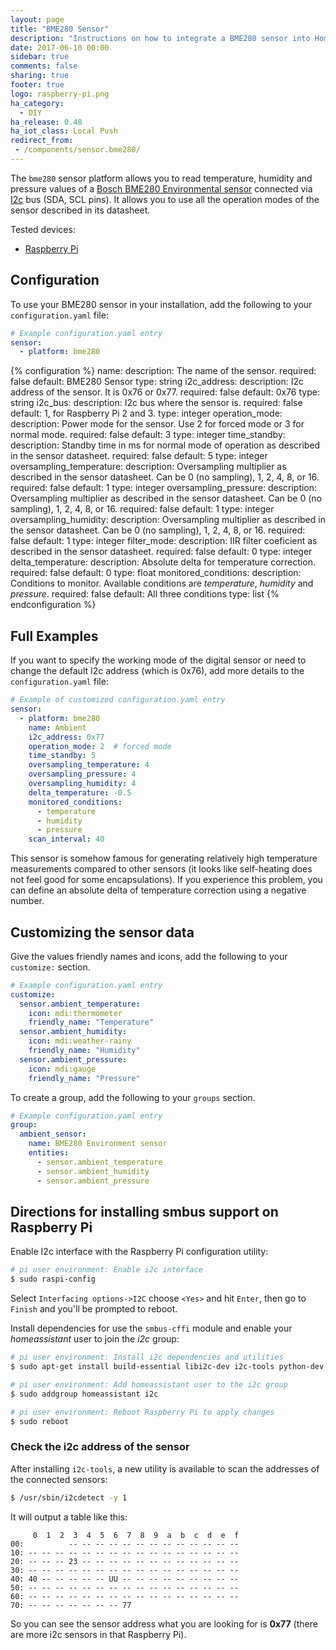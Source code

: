 ```yaml
---
layout: page
title: "BME280 Sensor"
description: "Instructions on how to integrate a BME280 sensor into Home Assistant."
date: 2017-06-10 00:00
sidebar: true
comments: false
sharing: true
footer: true
logo: raspberry-pi.png
ha_category:
  - DIY
ha_release: 0.48
ha_iot_class: Local Push
redirect_from:
 - /components/sensor.bme280/
---
```


The `bme280` sensor platform allows you to read temperature, humidity and pressure values of a [Bosch BME280 Environmental sensor](https://cdn-shop.adafruit.com/datasheets/BST-BME280_DS001-10.pdf) connected via [I2c](https://en.wikipedia.org/wiki/I²C) bus (SDA, SCL pins). It allows you to use all the operation modes of the sensor described in its datasheet.

Tested devices:

- [Raspberry Pi](https://www.raspberrypi.org/)

## Configuration

To use your BME280 sensor in your installation, add the following to your `configuration.yaml` file:

```yaml
# Example configuration.yaml entry
sensor:
  - platform: bme280
```

{% configuration %}
name:
  description: The name of the sensor.
  required: false
  default: BME280 Sensor
  type: string
i2c_address:
  description: I2c address of the sensor. It is 0x76 or 0x77.
  required: false
  default: 0x76
  type: string
i2c_bus:
  description: I2c bus where the sensor is.
  required: false
  default: 1, for Raspberry Pi 2 and 3.
  type: integer
operation_mode:
  description: Power mode for the sensor. Use 2 for forced mode or 3 for normal mode.
  required: false
  default: 3
  type: integer
time_standby:
  description: Standby time in ms for normal mode of operation as described in the sensor datasheet.
  required: false
  default: 5
  type: integer
oversampling_temperature:
  description: Oversampling multiplier as described in the sensor datasheet. Can be 0 (no sampling), 1, 2, 4, 8, or 16.
  required: false
  default: 1
  type: integer
oversampling_pressure:
  description: Oversampling multiplier as described in the sensor datasheet. Can be 0 (no sampling), 1, 2, 4, 8, or 16.
  required: false
  default: 1
  type: integer
oversampling_humidity:
  description: Oversampling multiplier as described in the sensor datasheet. Can be 0 (no sampling), 1, 2, 4, 8, or 16.
  required: false
  default: 1
  type: integer
filter_mode:
  description: IIR filter coeficient as described in the sensor datasheet.
  required: false
  default: 0
  type: integer
delta_temperature:
  description: Absolute delta for temperature correction.
  required: false
  default: 0
  type: float
monitored_conditions:
  description: Conditions to monitor. Available conditions are *temperature*, *humidity* and *pressure*.
  required: false
  default: All three conditions
  type: list
{% endconfiguration %}

## Full Examples

If you want to specify the working mode of the digital sensor or need to change the default I2c address (which is 0x76), add more details to the `configuration.yaml` file:

```yaml
# Example of customized configuration.yaml entry
sensor:
  - platform: bme280
    name: Ambient
    i2c_address: 0x77
    operation_mode: 2  # forced mode
    time_standby: 5
    oversampling_temperature: 4
    oversampling_pressure: 4
    oversampling_humidity: 4
    delta_temperature: -0.5
    monitored_conditions:
      - temperature
      - humidity
      - pressure
    scan_interval: 40
```

This sensor is somehow famous for generating relatively high temperature measurements compared to other sensors (it looks like self-heating does not feel good for some encapsulations). If you experience this problem, you can define an absolute delta of temperature correction using a negative number.

## Customizing the sensor data

Give the values friendly names and icons, add the following to your `customize:` section.

```yaml
# Example configuration.yaml entry
customize:
  sensor.ambient_temperature:
    icon: mdi:thermometer
    friendly_name: "Temperature"
  sensor.ambient_humidity:
    icon: mdi:weather-rainy
    friendly_name: "Humidity"
  sensor.ambient_pressure:
    icon: mdi:gauge
    friendly_name: "Pressure"
```

To create a group, add the following to your `groups` section.

```yaml
# Example configuration.yaml entry
group:
  ambient_sensor:
    name: BME280 Environment sensor
    entities:
      - sensor.ambient_temperature
      - sensor.ambient_humidity
      - sensor.ambient_pressure
```

## Directions for installing smbus support on Raspberry Pi

Enable I2c interface with the Raspberry Pi configuration utility:

```bash
# pi user environment: Enable i2c interface
$ sudo raspi-config
```

Select `Interfacing options->I2C` choose `<Yes>` and hit `Enter`, then go to `Finish` and you'll be prompted to reboot.

Install dependencies for use the `smbus-cffi` module and enable your _homeassistant_ user to join the _i2c_ group:

```bash
# pi user environment: Install i2c dependencies and utilities
$ sudo apt-get install build-essential libi2c-dev i2c-tools python-dev libffi-dev

# pi user environment: Add homeassistant user to the i2c group
$ sudo addgroup homeassistant i2c

# pi user environment: Reboot Raspberry Pi to apply changes
$ sudo reboot
```

### Check the i2c address of the sensor

After installing `i2c-tools`, a new utility is available to scan the addresses of the connected sensors:

```bash
$ /usr/sbin/i2cdetect -y 1
```

It will output a table like this:
```text
     0  1  2  3  4  5  6  7  8  9  a  b  c  d  e  f
00:          -- -- -- -- -- -- -- -- -- -- -- -- --
10: -- -- -- -- -- -- -- -- -- -- -- -- -- -- -- --
20: -- -- -- 23 -- -- -- -- -- -- -- -- -- -- -- --
30: -- -- -- -- -- -- -- -- -- -- -- -- -- -- -- --
40: 40 -- -- -- -- -- UU -- -- -- -- -- -- -- -- --
50: -- -- -- -- -- -- -- -- -- -- -- -- -- -- -- --
60: -- -- -- -- -- -- -- -- -- -- -- -- -- -- -- --
70: -- -- -- -- -- -- -- 77
```

So you can see the sensor address what you are looking for is **0x77** (there are more i2c sensors in that Raspberry Pi).
